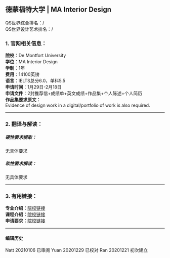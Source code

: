##  德蒙福特大学 | MA Interior Design

QS世界综合排名：/  
QS世界设计艺术排名：/  

### 1. 官网相关信息：

**院校**：De Montfort University   
**学位**：MA Interior Design  
**学制**：1年  
**费用**：14100英镑  
**语言**：IELTS总分6.0，单科5.5  
**申请时间**：1月29日-2月18日  
**申请文件**：2封推荐信+成绩单+英文成绩+作品集+个人陈述+个人简历  
**作品集要求原文：**  
Evidence of design work in a digital/portfolio of work is also required.




---


### 2. 翻译与解读：

##### 硬性要求提取：
无具体要求  


##### 软性要求解读：
无具体要求  

---


### 3. 有用链接：

**专业介绍：**[院校链接](https://www.dmu.ac.uk/study/courses/postgraduate-courses/interior-design-ma-degree/interior-design-ma-degree.aspx)  
**课程介绍：**[院校链接](https://www.dmu.ac.uk/study/courses/postgraduate-courses/interior-design-ma-degree/interior-design-ma-degree.aspx)  
**申请要求：**[院校链接](https://www.dmu.ac.uk/study/courses/postgraduate-courses/interior-design-ma-degree/interior-design-ma-degree.aspx)  



---


#### 编辑历史
Natt 20210106 已审阅
Yuan 20201229 已校对
Ran 20201221 初次建立
